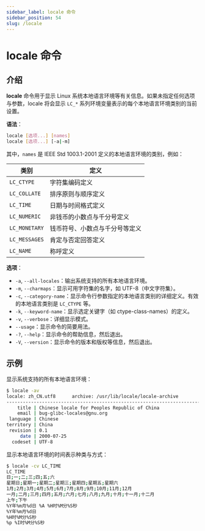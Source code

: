 ```yaml
---
sidebar_label: locale 命令
sidebar_position: 54
slug: /locale
---
```


# locale 命令



## 介绍

**locale** 命令用于显示 Linux 系统本地语言环境等有关信息。如果未指定任何选项与参数，locale 将会显示 `LC_*` 系列环境变量表示的每个本地语言环境类别的当前设置。

**语法**：

```bash
locale [选项...] [names]
locale [选项...] [-a|-m]
```

其中，`names` 是 IEEE Std 1003.1-2001 定义的本地语言环境的类别，例如：

| 类别          | 定义                           |
| ------------- | ------------------------------ |
| `LC_CTYPE`    | 字符集编码定义                 |
| `LC_COLLATE`  | 排序原则与顺序定义             |
| `LC_TIME`     | 日期与时间格式定义             |
| `LC_NUMERIC`  | 非钱币的小数点与千分号定义     |
| `LC_MONETARY` | 钱币符号、小数点与千分号等定义 |
| `LC_MESSAGES` | 肯定与否定回答定义             |
| `LC_NAME`     | 称呼定义                       |

**选项**：

- `-a`, `--all-locales`：输出系统支持的所有本地语言环境。
- `-m`, `--charmaps`：显示可用字符集的名字，如 UTF-8（中文字符集）。
- `-c`, `--category-name`：显示命令行参数指定的本地语言类别的详细定义。有效的本地语言类别是 `LC_CTYPE` 等。
- `-k`, `--keyword-name`：显示选定关键字（如 ctype-class-names）的定义。
- `-v`, `--verbose`：详细显示模式。
- `--usage`：显示命令的简要用法。
- `-?`, `--help`：显示命令的帮助信息，然后退出。
- `-V`, `--version`：显示命令的版本和版权等信息，然后退出。



## 示例

显示系统支持的所有本地语言环境：

```bash
$ locale -av
locale: zh_CN.utf8      archive: /usr/lib/locale/locale-archive
-------------------------------------------------------------------------------
    title | Chinese locale for Peoples Republic of China
    email | bug-glibc-locales@gnu.org
 language | Chinese
territory | China
 revision | 0.1
     date | 2000-07-25
  codeset | UTF-8
```

显示本地语言环境的时间表示种类与方式：

```bash
$ locale -cv LC_TIME
LC_TIME
日;一;二;三;四;五;六
星期日;星期一;星期二;星期三;星期四;星期五;星期六
1月;2月;3月;4月;5月;6月;7月;8月;9月;10月;11月;12月
一月;二月;三月;四月;五月;六月;七月;八月;九月;十月;十一月;十二月
上午;下午
%Y年%m月%d日 %A %H时%M分%S秒
%Y年%m月%d日
%H时%M分%S秒
%p %I时%M分%S秒
```



